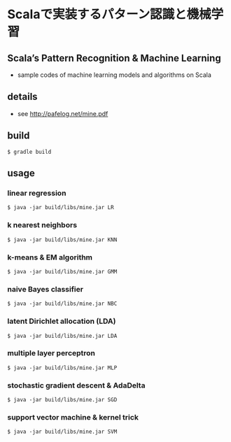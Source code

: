 # Scalaで実装するパターン認識と機械学習
## Scala’s Pattern Recognition & Machine Learning

- sample codes of machine learning models and algorithms on Scala

## details

- see http://pafelog.net/mine.pdf

## build

`$ gradle build`

## usage

### linear regression

```
$ java -jar build/libs/mine.jar LR
```

### k nearest neighbors

```
$ java -jar build/libs/mine.jar KNN
```

### k-means & EM algorithm

```
$ java -jar build/libs/mine.jar GMM
```

### naive Bayes classifier

```
$ java -jar build/libs/mine.jar NBC
```

### latent Dirichlet allocation (LDA)

```
$ java -jar build/libs/mine.jar LDA
```

### multiple layer perceptron

```
$ java -jar build/libs/mine.jar MLP
```

### stochastic gradient descent & AdaDelta

```
$ java -jar build/libs/mine.jar SGD
```

### support vector machine & kernel trick

```
$ java -jar build/libs/mine.jar SVM
```
